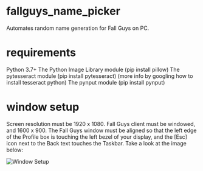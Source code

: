 # fallguys_name_picker
Automates random name generation for Fall Guys on PC.

# requirements
Python 3.7+
The Python Image Library module (pip install pillow)
The pytesseract module (pip install pytesseract) (more info by googling how to install tesseract python)
The pynput module (pip install pynput)

# window setup
Screen resolution must be 1920 x 1080.
Fall Guys client must be windowed, and 1600 x 900.
The Fall Guys window must be aligned so that the left edge of the Profile box is touching the left bezel of your display, and the \[Esc\] icon next to the Back text touches the Taskbar.
Take a look at the image below:

![Window Setup](https://imgur.com/a/rT9blwf)
